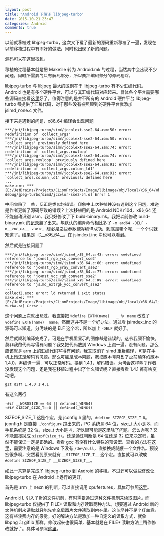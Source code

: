 ```yaml
---
layout: post
title: "Android 下编译 libjpeg-turbo"
date: 2015-10-21 23:47
categories: Android
comments: true
---
```


以前就移植过 libjpeg-turbo，这次又下载了最新的源码重新移植了一遍，发现在以前移植过程中有不好的做法，同时也出现了新的问题。

源码可以在[这里](https://github.com/seven332/seven332.github.io)找到。

移植的过程基本就是把 Makefile 转为 Android.mk 的过程，当然其中会出现不少问题。同时所需要的只有解码部分，所以要把编码部分的源码剔除。

libjpeg-turbo 与 libjpeg 最大的区别在于 libjpeg-turbo 有不少汇编代码。Android 也是有多个硬件平台，可以与其汇编代码对应起来。具体各个平台需要哪些源码直接看[这里](https://github.com/seven332/libjpeg-turbo/blob/master/Android.mk)好了，值得注意的是并不所有的 Android 硬件平台 libjpeg-turbo 都提供了汇编代码，对于那些没有被照顾到的硬件平台就添加 jsimd_none.c 文件。

接下来是遇到的问题，x86_64 编译会出现问题

    ***/jni/libjpeg-turbo/simd/jccolext-sse2-64.asm:50: error: redefinition of `collect_args'
    ***/jni/libjpeg-turbo/simd/jccolext-sse2-64.asm:50: error: `collect_args' previously defined here
    ***/jni/libjpeg-turbo/simd/jccolext-sse2-64.asm:74: error: redefinition of `collect_args.rowloop'
    ***/jni/libjpeg-turbo/simd/jccolext-sse2-64.asm:74: error: `collect_args.rowloop' previously defined here
    ***/jni/libjpeg-turbo/simd/jccolext-sse2-64.asm:91: error: redefinition of `collect_args.column_ld1'
    ***/jni/libjpeg-turbo/simd/jccolext-sse2-64.asm:91: error: `collect_args.column_ld1' previously defined here
    ...
    make.exe: *** [E:/JetBrains/Projects/CLionProjects/Image/libimage/obj/local/x86_64/objs-debug/jpeg-turbo/simd/jccolor-sse2-64.o] Error 1

中间省略了一些，反正是类似的错误。印象中上次移植并没有遇到这个问题，难道是作者更新了源码导致的错误？上次移植用的是 Android NDK r10d，x86_64 还不能自动识别 asm，我只好修改了下 build-binary.mk。我把以前修改 build-binary.mk 的[记录](https://github.com/seven332/EhViewer/blob/dev/README.md)翻了出来。与默认的编译命令相比多了 `-m amd64 -DELF -D__x86_64__ -DPIC`，想必是这些参数使得编译成功。到底是哪个呢，一个个试就知道了。结果是 -D__x86_64__。在 jsimdext.inc 中也可以看到。

然后就是链接问题了

    ***/jni/libjpeg-turbo/simd/jsimd_x86_64.c:43: error: undefined reference to 'jconst_rgb_ycc_convert_sse2'
    ***/jni/libjpeg-turbo/simd/jsimd_x86_64.c:60: error: undefined reference to 'jconst_rgb_gray_convert_sse2'
    ***/jni/libjpeg-turbo/simd/jsimd_x86_64.c:77: error: undefined reference to 'jconst_ycc_rgb_convert_sse2'
    ***/jni/libjpeg-turbo/simd/jsimd_x86_64.c:98: error: undefined reference to 'jsimd_extrgb_ycc_convert_sse2'
    ...
    collect2.exe: error: ld returned 1 exit status
    make.exe: *** [E:/JetBrains/Projects/CLionProjects/Image/libimage/obj/local/x86_64/libjpeg-turbo.so] Error 1

这个问题上次就出现过，我直接把 `%define EXTN(name)   _ %+ name` 改成了 `%define EXTN(name)  name`，然而这并不是一个好办法。通过看 jsimdext.inc 的源码可以知道，分明缺的是 ELF 这个宏，所以加上 `-DELF` 就好了。

然后就顺利编译完成了。可是在手机里显示的图像却是错误的。这令我颇不愉快。莫非我的代码写得有问题？我又把代码放到 Windows 上跑一遍，没有问题。那么应该就是 arm 上的汇编代码写得有问题，我又取消了 simd 重新编译，可是在手机上跑还是解码有问题。那么可能是版本问题，我把版本号降到了之前编译的版本 1.4.0，再编译一遍，可以正常解码。换到 1.4.1，解码错误。为何会这样呢？作者没发现这个问题，还是我在移植过程中出了什么错误呢？直接看看 1.4.1 都有啥变动吧。

    git diff 1.4.0 1.4.1

有这么两行

    -#if __WORDSIZE == 64 || defined(_WIN64)
    +#if SIZEOF_SIZE_T==8 || defined(_WIN64)

SIZEOF_SIZE_T 这是个宏，是 jconfig.h 里的，`#define SIZEOF_SIZE_T 8`。jconfig.h 是直接 `./configure` 跑出来的，PC 系统是 64 位，size_t 大小是 8，而手机系统是 32 位，size_t 大小是 4，所以很可能是这里除了问题。怎么办呢？又不能直接换成 `sizeof(size_t)`。还是通过判断是 64 位还是 32 位来决定吧，虽然不能保证一定是正确的。看看 gcc 有没有什么特殊的预设宏。查看的方法在[这里](http://nadeausoftware.com/articles/2011/12/c_c_tip_how_list_compiler_predefined_macros)，需要注意的是 Windows 下没有 `/dev/null`，直接换成随便一个文件名。预设宏很多啊，突然看到原来就有 `__SIZEOF_SIZE_T__` 这个宏。直接就可以改成 `#define SIZEOF_SIZE_T __SIZEOF_SIZE_T__`。

如此一来算是完成了 libjpeg-turbo 到 Android 的移植。不过还可以做些修改让 libjpeg-turbo 在 Android 上运行的更好。

首先是 arm 上 neon 的判断，可以直接调用 cpufeatures，具体可参照[这里](https://github.com/seven332/libjpeg-turbo/commit/b1bef0d986397a1ee1019e610f5e9d4c28a316c2)。

Android L 引入了新的文件机制，有时需要通过这种文件机制来读取图片。而 libjpeg-turbo 仅提供了 FILE\* 读取和内存读取两种方法。想要通过 Android 新的文件机制来读取就只能先完全把图片文件读取到内存里。这似乎并不是个好主意，这有些浪费内存的感觉。好的解决方法是添加一种自定义的读取方式，就像 libpng 和 giflib 那样。修改起来也很简单，基本就是在 FILE* 读取方法上稍作修改就好了。具体可参照[这里](https://github.com/seven332/libjpeg-turbo/commit/efa06eed172cf6ae2c394d51e2ea119a329e4d92)。
